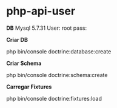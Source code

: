 # php-api-user

**DB**
Mysql 5.7.31
User: root
pass:

**Criar DB**

php bin/console doctrine:database:create

**Criar Schema**

php bin/console doctrine:schema:create     

**Carregar Fixtures**

php bin/console doctrine:fixtures:load

